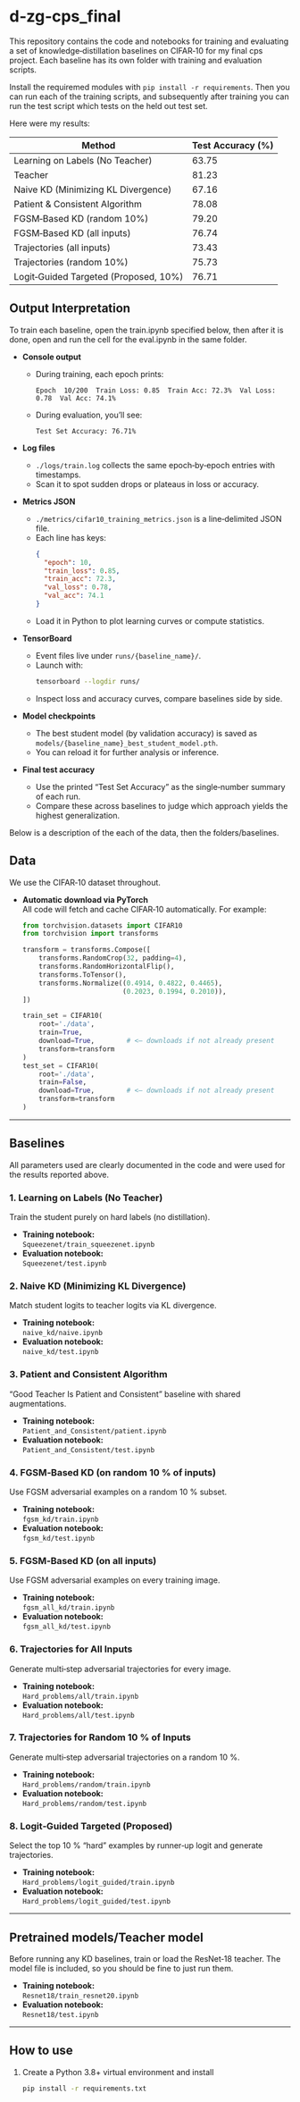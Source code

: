 
# d‑zg‑cps_final


This repository contains the code and notebooks for training and evaluating a set of knowledge‑distillation baselines on CIFAR‑10 for my final cps project. Each baseline has its own folder with training and evaluation scripts.

Install the requiremed modules with `pip install -r requirements`. Then you can run each of the training scripts, and subsequently after training you can run the test script which tests on the held out test set. 

Here were my results: 

| Method                                             | Test Accuracy (%) |
|----------------------------------------------------|-------------------|
| Learning on Labels (No Teacher)                    | 63.75             |
| Teacher                                            | 81.23             |
| Naive KD (Minimizing KL Divergence)                | 67.16             |
| Patient & Consistent Algorithm                     | 78.08             |
| FGSM‑Based KD (random 10%)                         | 79.20             |
| FGSM‑Based KD (all inputs)                         | 76.74             |
| Trajectories (all inputs)                          | 73.43             |
| Trajectories (random 10%)                          | 75.73             |
| Logit‑Guided Targeted (Proposed, 10%)              | 76.71             |


## Output Interpretation

To train each baseline, open the train.ipynb specified below, then after it is done, open and run the cell for the eval.ipynb in the same folder. 

- **Console output**  
  - During training, each epoch prints:  
    ```
    Epoch  10/200  Train Loss: 0.85  Train Acc: 72.3%  Val Loss: 0.78  Val Acc: 74.1%
    ```  
  - During evaluation, you’ll see:  
    ```
    Test Set Accuracy: 76.71%
    ```

- **Log files**  
  - `./logs/train.log` collects the same epoch‑by‑epoch entries with timestamps.  
  - Scan it to spot sudden drops or plateaus in loss or accuracy.

- **Metrics JSON**  
  - `./metrics/cifar10_training_metrics.json` is a line‑delimited JSON file.  
  - Each line has keys:  
    ```json
    {
      "epoch": 10,
      "train_loss": 0.85,
      "train_acc": 72.3,
      "val_loss": 0.78,
      "val_acc": 74.1
    }
    ```  
  - Load it in Python to plot learning curves or compute statistics.

- **TensorBoard**  
  - Event files live under `runs/{baseline_name}/`.  
  - Launch with:
    ```bash
    tensorboard --logdir runs/
    ```  
  - Inspect loss and accuracy curves, compare baselines side by side.

- **Model checkpoints**  
  - The best student model (by validation accuracy) is saved as  
    `models/{baseline_name}_best_student_model.pth`.  
  - You can reload it for further analysis or inference.

- **Final test accuracy**  
  - Use the printed “Test Set Accuracy” as the single‑number summary of each run.  
  - Compare these across baselines to judge which approach yields the highest generalization.


Below is a description of the each of the data, then the folders/baselines. 

## Data

We use the CIFAR‑10 dataset throughout.  

- **Automatic download via PyTorch**  
  All code will fetch and cache CIFAR‑10 automatically. For example:
  ```python
  from torchvision.datasets import CIFAR10
  from torchvision import transforms

  transform = transforms.Compose([
      transforms.RandomCrop(32, padding=4),
      transforms.RandomHorizontalFlip(),
      transforms.ToTensor(),
      transforms.Normalize((0.4914, 0.4822, 0.4465),
                           (0.2023, 0.1994, 0.2010)),
  ])

  train_set = CIFAR10(
      root='./data',
      train=True,
      download=True,        # <— downloads if not already present
      transform=transform
  )
  test_set = CIFAR10(
      root='./data',
      train=False,
      download=True,        # <— downloads if not already present
      transform=transform
  )


---

## Baselines
All parameters used are clearly documented in the code and were used for the results reported above. 
### 1. Learning on Labels (No Teacher)  
Train the student purely on hard labels (no distillation).  
- **Training notebook:**  
  `Squeezenet/train_squeezenet.ipynb`  
- **Evaluation notebook:**  
  `Squeezenet/test.ipynb`

### 2. Naive KD (Minimizing KL Divergence)  
Match student logits to teacher logits via KL divergence.  
- **Training notebook:**  
  `naive_kd/naive.ipynb`  
- **Evaluation notebook:**  
  `naive_kd/test.ipynb`

### 3. Patient and Consistent Algorithm  
“Good Teacher Is Patient and Consistent” baseline with shared augmentations.  
- **Training notebook:**  
  `Patient_and_Consistent/patient.ipynb`  
- **Evaluation notebook:**  
  `Patient_and_Consistent/test.ipynb`

### 4. FGSM‑Based KD (on random 10 % of inputs)  
Use FGSM adversarial examples on a random 10 % subset.  
- **Training notebook:**  
  `fgsm_kd/train.ipynb`  
- **Evaluation notebook:**  
  `fgsm_kd/test.ipynb`

### 5. FGSM‑Based KD (on all inputs)  
Use FGSM adversarial examples on every training image.  
- **Training notebook:**  
  `fgsm_all_kd/train.ipynb`  
- **Evaluation notebook:**  
  `fgsm_all_kd/test.ipynb`

### 6. Trajectories for All Inputs  
Generate multi‑step adversarial trajectories for every image.  
- **Training notebook:**  
  `Hard_problems/all/train.ipynb`  
- **Evaluation notebook:**  
  `Hard_problems/all/test.ipynb`

### 7. Trajectories for Random 10 % of Inputs  
Generate multi‑step adversarial trajectories on a random 10 %.  
- **Training notebook:**  
  `Hard_problems/random/train.ipynb`  
- **Evaluation notebook:**  
  `Hard_problems/random/test.ipynb`

### 8. Logit‑Guided Targeted (Proposed)  
Select the top 10 % “hard” examples by runner‑up logit and generate trajectories.  
- **Training notebook:**  
  `Hard_problems/logit_guided/train.ipynb`  
- **Evaluation notebook:**  
  `Hard_problems/logit_guided/test.ipynb`

---

## Pretrained models/Teacher model

Before running any KD baselines, train or load the ResNet‑18 teacher. The model file is included, so you should be fine to just run them. 

- **Training notebook:**  
  `Resnet18/train_resnet20.ipynb`  
- **Evaluation notebook:**  
  `Resnet18/test.ipynb`


---

## How to use

1. Create a Python 3.8+ virtual environment and install  
   ```bash
   pip install -r requirements.txt
